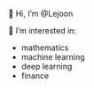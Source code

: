 👋 Hi, I’m @Lejoon

👀 I’m interested in: 
- mathematics
- machine learning
- deep learning
- finance
